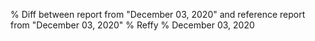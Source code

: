% Diff between report from "December 03, 2020" and reference report from "December 03, 2020"
% Reffy
% December 03, 2020

